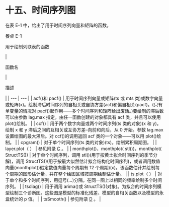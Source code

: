 # 十五、时间序列图

在表 E-1 中，给出了用于时间序列向量和矩阵的函数。

餐桌 E-1

用于绘制列联表的函数

<colgroup><col class="tcol1 align-left"> <col class="tcol2 align-left"></colgroup> 
| 

函数名

 | 

描述

 |
| --- | --- |
| acf()和 pacf() | 用于时间序列向量或矩阵(ts 或 mts 类)或数字向量或矩阵(x)。绘制滞后时间序列的自相关或自协方差(acf)和偏自相关(pacf)。(只有单变量的情况对 pacf()起作用——多个时间序列和矩阵给出废话。)要绘制的滞后数可以由参数 lag.max 指定。由任一函数创建的对象都具有 acf 类，并且可以使用 plot()绘制。 |
| ccf() | 用于两个数字向量或两个时间序列(ts 类的对象)(x 和 y)。绘制 x 和 y 滞后之间的互相关或互协方差–向前和向后，从 0 开始。参数 lag.max 设置绘图的最大滞后。对 ccf()的调用返回 acf 类的一个对象——可以用 plot()绘制。 |
| cpgram() | 对于单个时间序列(ts 类的对象)(ts)。绘制累积周期图。 |
| layer.plot（ ） | 参见附录 [C](https://doi.org//10.1007/978-1-4842-6831-5_13) 。 |
| monthplot()，monthplot( stl())，monthplot( StructTS()) | 对于单个时间序列，调用 stl()(用于按黄土拟合时间序列的季节分解)，调用 StructTS()(用于按最大似然估计拟合结构化时间序列)，或者调用数值向量(monthplot()假定数值向量每个周期有 12 个周期)(x)。该函数估计并绘制每个周期的图形估计量，并在整个绘图区域按周期绘制估计量。 |
| ts.plot（ ） | 对于单个和多个时间序列，用逗号(…)分隔。在同一图上以相同的频率绘制多个时间序列。 |
| tsdiag() | 用于调用 arima()或 StructTS()(对象)。为拟合的时间序列模型绘制三个诊断图。这些图是模型的标准化残差、模型的自相关函数以及模型的永盒统计的 p 值。 |
| tsSmooth() | 参见附录 [D](https://doi.org//10.1007/978-1-4842-6831-5_14) 。 |